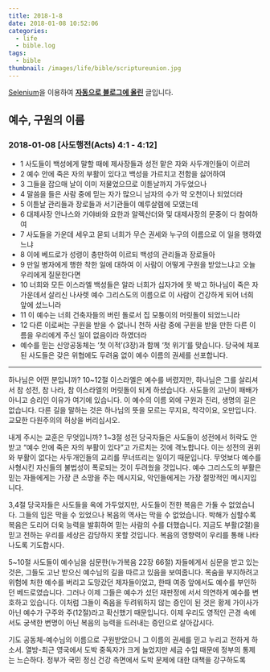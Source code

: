 ```yaml
---
title: 2018-1-8
date: 2018-01-08 10:52:06
categories:
  - life
  - bible.log
tags:
  - bible
thumbnail: /images/life/bible/scriptureunion.jpg
---
```



[Selenium](http://www.seleniumhq.org/)을 이용하여 **[자동으로 블로그에 올린](https://github.com/ddok2/selenium-dailybible)** 글입니다.

## 예수, 구원의 이름
### 2018-01-08   [사도행전(Acts) 4:1 - 4:12]


* 1 사도들이 백성에게 말할 때에 제사장들과 성전 맡은 자와 사두개인들이 이르러
* 2 예수 안에 죽은 자의 부활이 있다고 백성을 가르치고 전함을 싫어하여
* 3 그들을 잡으매 날이 이미 저물었으므로 이튿날까지 가두었으나
* 4 말씀을 들은 사람 중에 믿는 자가 많으니 남자의 수가 약 오천이나 되었더라
* 5 이튿날 관리들과 장로들과 서기관들이 예루살렘에 모였는데
* 6 대제사장 안나스와 가야바와 요한과 알렉산더와 및 대제사장의 문중이 다 참여하여
* 7 사도들을 가운데 세우고 묻되 너희가 무슨 권세와 누구의 이름으로 이 일을 행하였느냐
* 8 이에 베드로가 성령이 충만하여 이르되 백성의 관리들과 장로들아
* 9 만일 병자에게 행한 착한 일에 대하여 이 사람이 어떻게 구원을 받았느냐고 오늘 우리에게 질문한다면
* 10 너희와 모든 이스라엘 백성들은 알라 너희가 십자가에 못 박고 하나님이 죽은 자 가운데서 살리신 나사렛 예수 그리스도의 이름으로 이 사람이 건강하게 되어 너희 앞에 섰느니라
* 11 이 예수는 너희 건축자들의 버린 돌로서 집 모퉁이의 머릿돌이 되었느니라
* 12 다른 이로써는 구원을 받을 수 없나니 천하 사람 중에 구원을 받을 만한 다른 이름을 우리에게 주신 일이 없음이라 하였더라
* 예수를 믿는 신앙공동체는 ‘첫 이적’(3장)과 함께 ‘첫 위기’를 맞습니다. 당국에 체포된 사도들은 갖은 위협에도 두려움 없이 예수 이름의 권세를 선포합니다.


---------------------------------------

하나님은 어떤 분입니까?
10~12절 이스라엘은 예수를 버렸지만, 하나님은 그를 살리셔서 참 성전, 참 나라, 참 이스라엘의 머릿돌이 되게 하셨습니다. 사도들의 고난이 패배가 아니고 승리인 이유가 여기에 있습니다. 이 예수의 이름 외에 구원과 진리, 생명의 길은 없습니다. 다른 길을 말하는 것은 하나님의 뜻을 모르는 무지요, 착각이요, 오만입니다. 교묘한 다원주의의 허상을 버리십시오.

내게 주시는 교훈은 무엇입니까?
1~3절 성전 당국자들은 사도들이 성전에서 허락도 안 받고 “예수 안에 죽은 자의 부활이 있다”고 가르치는 것에 격노합니다. 이는 성전의 권위와 부활이 없다는 사두개인들의 교리를 무너뜨리는 일이기 때문입니다. 무엇보다 예수를 사형시킨 자신들의 불법성이 폭로되는 것이 두려웠을 것입니다. 예수 그리스도의 부활은 믿는 자들에게는 가장 큰 소망을 주는 메시지요, 악인들에게는 가장 절망적인 메시지입니다.

3,4절 당국자들은 사도들을 옥에 가두었지만, 사도들이 전한 복음은 가둘 수 없었습니다. 그들의 입은 막을 수 있었으나 복음의 역사는 막을 수 없었습니다. 박해가 심할수록 복음은 도리어 더욱 능력을 발휘하여 믿는 사람의 수를 더했습니다. 지금도 부활(2절)을 믿고 전하는 우리를 세상은 감당하지 못할 것입니다. 복음의 영향력이 우리를 통해 나타나도록 기도합시다.

5~10절 사도들이 예수님을 심문한(누가복음 22장 66절) 자들에게서 심문을 받고 있는 것은, 그들도 고난 받으신 예수님의 길을 따르고 있음을 보여줍니다. 목숨을 부지하려고 위험에 처한 예수를 버리고 도망갔던 제자들이었고, 한때 여종 앞에서도 예수를 부인하던 베드로였습니다. 그러나 이제 그들은 예수가 섰던 재판정에 서서 의연하게 예수를 변호하고 있습니다. 이처럼 그들이 죽음을 두려워하지 않는 증인이 된 것은 황제 가이사가 아닌 예수가 구주와 주(12절)라고 확신했기 때문입니다. 이제 우리도 영적인 곤경 속에서도 궁색한 변명이 아닌 복음의 능력을 드러내는 증인으로 살아갑시다.

기도
공동체-예수님의 이름으로 구원받았으니 그 이름의 권세를 믿고 누리고 전하게 하소서.
열방-최근 영국에서 도박 중독자가 크게 늘었지만 세금 수입 때문에 정부의 통제는 느슨하다. 정부가 국민 정신 건강 측면에서 도박 문제에 대한 대책을 강구하도록